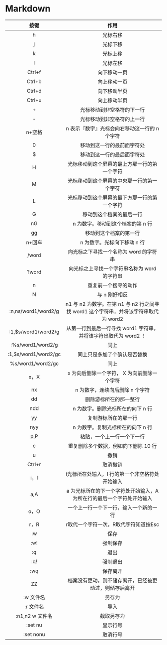 # Markdown 






|按键|作用|
|:---:|:---:|
|h|光标右移|
|j|光标下移|
|k|光标上移|
|l|光标左移|
|Ctrl+f|向下移动一页|
|Ctrl+b|向上移动一页|
|Ctrl+d|向下移动半页|
|Ctrl+u|向上移动半页|
|+|光标移动到非空格符的下一行|
|-|光标移动到非空格符的上一行|
|n+空格|n 表示『数字』光标会向右移动这一行的 n 个字符|
|0|移动到这一行的最前面字符处|
|$|移动到这一行的最后面字符处|
|H|光标移动到这个屏幕的最上方那一行的第一个字符|
|M|光标移动到这个屏幕的中央那一行的第一个字符|
|L|光标移动到这个屏幕的最下方那一行的第一个字符|
|G|移动到这个档案的最后一行|
|nG|n 为数字。移动到这个档案的第 n 行|
|gg|移动到这个档案的第一行|
|n+回车|n 为数字。光标向下移动 n 行|
|/word|向光标之下寻找一个名称为 word 的字符串|
|?word|向光标之上寻找一个字符串名称为 word 的字符串|
|n|重复前一个搜寻的动作|
|N|与 n 刚好相反|
|:n,ns/word1/word2/g|n1 与 n2 为数字。在第 n1 与 n2 行之间寻找 word1 这个字符串，并将该字符串取代为 word2 |
|:1,$s/word1/word2/g|从第一行到最后一行寻找 word1 字符串，并将该字符串取代为 word2 ！|
|:%s/word1/word2/g|同上|
|:1,$s/word1/word2/gc|同上只是多加了个确认是否替换|
|%s/word1/word2/gc|同上|
|x，X|x 为向后删除一个字符， X 为向前删除一个字符|
|nx|n 为数字，连续向后删除 n 个字符|
|dd|删除游标所在的那一整行|
|ndd|n 为数字。删除光标所在的向下 n 行|
|yy|复制游标所在的那一行|
|nyy|n 为数字。复制光标所在的向下 n 行|
|p,P|粘贴，一个上一行一个下一行|
|c|重复删除多个数据，例如向下删除 10 行|
|u|撤销|
|Ctrl+r|取消撤销|
|i，I|i光标所在处输入，I 行的第一个非空格符处开始输入|
|a,A|a 为光标所在的下一个字符处开始输入，A为所在行的最后一个字符处开始输入|
|o，O|一个上一行一个下一行，输入一个新的一行|
|r，R|r取代一个字符一次，R取代字符知道按Esc|
|:w|保存|
|:w!|强制保存|
|:q|退出|
|:q!|强制退出|
|:wq|保存离开|
|ZZ|档案没有更动，则不储存离开，已经被更动过，则储存后离开|
|:w 文件名|另存为|
|:r 文件名|导入|
|:n1,n2 w 文件名|截取另存为|
|:set nu|显示行号|
|:set nonu|取消行号|
